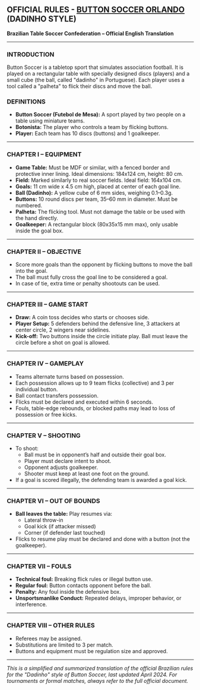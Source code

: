 ## OFFICIAL RULES - [BUTTON SOCCER ORLANDO](https://button.soccer) (DADINHO STYLE)
**Brazilian Table Soccer Confederation – Official English Translation**


---

### INTRODUCTION
Button Soccer is a tabletop sport that simulates association football. It is played on a rectangular table with specially designed discs (players) and a small cube (the ball, called "dadinho" in Portuguese). Each player uses a tool called a "palheta" to flick their discs and move the ball.

### DEFINITIONS
- **Button Soccer (Futebol de Mesa):** A sport played by two people on a table using miniature teams.
- **Botonista:** The player who controls a team by flicking buttons.
- **Player:** Each team has 10 discs (buttons) and 1 goalkeeper.

---

### CHAPTER I – EQUIPMENT
- **Game Table:** Must be MDF or similar, with a fenced border and protective inner lining. Ideal dimensions: 184x124 cm, height: 80 cm.
- **Field:** Marked similarly to real soccer fields. Ideal field: 164x104 cm.
- **Goals:** 11 cm wide x 4.5 cm high, placed at center of each goal line.
- **Ball (Dadinho):** A yellow cube of 6 mm sides, weighing 0.1–0.3g.
- **Buttons:** 10 round discs per team, 35–60 mm in diameter. Must be numbered.
- **Palheta:** The flicking tool. Must not damage the table or be used with the hand directly.
- **Goalkeeper:** A rectangular block (80x35x15 mm max), only usable inside the goal box.

---

### CHAPTER II – OBJECTIVE
- Score more goals than the opponent by flicking buttons to move the ball into the goal.
- The ball must fully cross the goal line to be considered a goal.
- In case of tie, extra time or penalty shootouts can be used.

---

### CHAPTER III – GAME START
- **Draw:** A coin toss decides who starts or chooses side.
- **Player Setup:** 5 defenders behind the defensive line, 3 attackers at center circle, 2 wingers near sidelines.
- **Kick-off:** Two buttons inside the circle initiate play. Ball must leave the circle before a shot on goal is allowed.

---

### CHAPTER IV – GAMEPLAY
- Teams alternate turns based on possession.
- Each possession allows up to 9 team flicks (collective) and 3 per individual button.
- Ball contact transfers possession.
- Flicks must be declared and executed within 6 seconds.
- Fouls, table-edge rebounds, or blocked paths may lead to loss of possession or free kicks.

---

### CHAPTER V – SHOOTING
- To shoot:
  - Ball must be in opponent’s half and outside their goal box.
  - Player must declare intent to shoot.
  - Opponent adjusts goalkeeper.
  - Shooter must keep at least one foot on the ground.
- If a goal is scored illegally, the defending team is awarded a goal kick.

---

### CHAPTER VI – OUT OF BOUNDS
- **Ball leaves the table:** Play resumes via:
  - Lateral throw-in
  - Goal kick (if attacker missed)
  - Corner (if defender last touched)
- Flicks to resume play must be declared and done with a button (not the goalkeeper).

---

### CHAPTER VII – FOULS
- **Technical foul:** Breaking flick rules or illegal button use.
- **Regular foul:** Button contacts opponent before the ball.
- **Penalty:** Any foul inside the defensive box.
- **Unsportsmanlike Conduct:** Repeated delays, improper behavior, or interference.

---

### CHAPTER VIII – OTHER RULES
- Referees may be assigned.
- Substitutions are limited to 3 per match.
- Buttons and equipment must be regulation size and approved.

---

_This is a simplified and summarized translation of the official Brazilian rules for the "Dadinho" style of Button Soccer, last updated April 2024. For tournaments or formal matches, always refer to the full official document._
